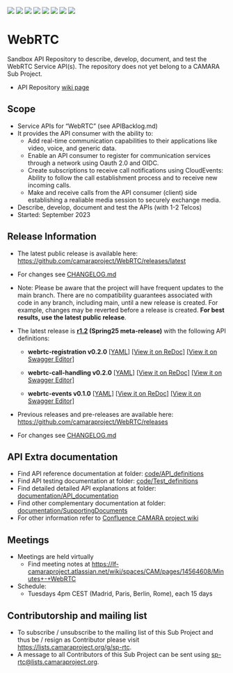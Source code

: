<a href="https://github.com/camaraproject/WebRTC/commits/" title="Last Commit"><img src="https://img.shields.io/github/last-commit/camaraproject/WebRTC?style=plastic"></a>
<a href="https://github.com/camaraproject/WebRTC/issues" title="Open Issues"><img src="https://img.shields.io/github/issues/camaraproject/WebRTC?style=plastic"></a>
<a href="https://github.com/camaraproject/WebRTC/pulls" title="Open Pull Requests"><img src="https://img.shields.io/github/issues-pr/camaraproject/WebRTC?style=plastic"></a>
<a href="https://github.com/camaraproject/WebRTC/graphs/contributors" title="Contributors"><img src="https://img.shields.io/github/contributors/camaraproject/WebRTC?style=plastic"></a>
<a href="https://github.com/camaraproject/WebRTC" title="Repo Size"><img src="https://img.shields.io/github/repo-size/camaraproject/WebRTC?style=plastic"></a>
<a href="https://github.com/camaraproject/WebRTC/blob/main/LICENSE" title="License"><img src="https://img.shields.io/badge/License-Apache%202.0-green.svg?style=plastic"></a>
<a href="https://github.com/camaraproject/{{repo_name}}/releases/latest" title="Latest Release"><img src="https://img.shields.io/github/release/camaraproject/{{repo_name}}?style=plastic"></a>
<a href="https://github.com/camaraproject/Governance/blob/main/ProjectStructureAndRoles.md" title="Sandbox API Repository"><img src="https://img.shields.io/badge/Sandbox%20API%20Repository-yellow?style=plastic"></a>

# WebRTC

Sandbox API Repository to describe, develop, document, and test the WebRTC Service API(s). The repository does not yet belong to a CAMARA Sub Project.

* API Repository [wiki page](https://lf-camaraproject.atlassian.net/wiki/x/MS7e)

## Scope
* Service APIs for “WebRTC” (see APIBacklog.md)  
* It provides the API consumer with the ability to:  
  * Add real-time communication capabilities to their applications like video, voice, and generic data.
  * Enable an API consumer to register for communication services through a network using Oauth 2.0 and OIDC.
  * Create subscriptions to receive call notifications using CloudEvents: Ability to follow the call establishment process and to receive new incoming calls.
  * Make and receive calls from the API consumer (client) side establishing a realiable media session to securely exchange media.
* Describe, develop, document and test the APIs (with 1-2 Telcos)  
* Started: September 2023

## Release Information

* The latest public release is available here: https://github.com/camaraproject/WebRTC/releases/latest
* For changes see [CHANGELOG.md](CHANGELOG.md)
* Note: Please be aware that the project will have frequent updates to the main branch. There are no compatibility guarantees associated with code in any branch, including main, until a new release is created. For example, changes may be reverted before a release is created. **For best results, use the latest public release**.

* The latest release is **[r1.2](https://github.com/camaraproject/WebRTC/tree/r1.2) (Spring25 meta-release)** with the following API definitions:
  
  * **webrtc-registration v0.2.0**
  [[YAML]](https://github.com/camaraproject/WebRTC/blob/r1.2/code/API_definitions/webrtc-registration.yaml)
  [[View it on ReDoc]](https://redocly.github.io/redoc/?url=https://raw.githubusercontent.com/camaraproject/WebRTC/r1.2/code/API_definitions/webrtc-registration.yaml&nocors)
  [[View it on Swagger Editor]](https://camaraproject.github.io/swagger-ui/?url=https://raw.githubusercontent.com/camaraproject/WebRTC/r1.2/code/API_definitions/webrtc-registration.yaml)

  * **webrtc-call-handling v0.2.0**
  [[YAML]](https://github.com/camaraproject/WebRTC/blob/r1.2/code/API_definitions/webrtc-call-handling.yaml)
  [[View it on ReDoc]](https://redocly.github.io/redoc/?url=https://raw.githubusercontent.com/camaraproject/WebRTC/r1.2/code/API_definitions/webrtc-call-handling.yaml&nocors)
  [[View it on Swagger Editor]](https://camaraproject.github.io/swagger-ui/?url=https://raw.githubusercontent.com/camaraproject/WebRTC/r1.2/code/API_definitions/webrtc-call-handling.yaml)

  * **webrtc-events v0.1.0**
  [[YAML]](https://github.com/camaraproject/WebRTC/blob/r1.2/code/API_definitions/webrtc-events-subscription.yaml)
  [[View it on ReDoc]](https://redocly.github.io/redoc/?url=https://raw.githubusercontent.com/camaraproject/WebRTC/r1.2/code/API_definitions/webrtc-events-subscription.yaml&nocors)
  [[View it on Swagger Editor]](https://camaraproject.github.io/swagger-ui/?url=https://raw.githubusercontent.com/camaraproject/WebRTC/r1.2/code/API_definitions/webrtc-events-subscription.yaml)

* Previous releases and pre-releases are available here: https://github.com/camaraproject/WebRTC/releases
* For changes see [CHANGELOG.md](https://github.com/camaraproject/WebRTC/blob/main/CHANGELOG.md)

## API Extra documentation

* Find API reference documentation at folder: [code/API_definitions](code/API_definitions/)
* Find API testing documentation at folder: [code/Test_definitions](code/Test_definitions/)
* Find detailed detailed API explanations at folder: [documentation/API_documentation](documentation/API_documentation)
* Find other complementary documentation at folder: [documentation/SupportingDocuments](documentation/SupportingDocuments)
* For other information refer to [Confluence CAMARA project wiki](https://lf-camaraproject.atlassian.net/wiki/spaces/CAM/pages/14560817/WebRTC)

## Meetings
* Meetings are held virtually
  * Find meeting notes at https://lf-camaraproject.atlassian.net/wiki/spaces/CAM/pages/14564608/Minutes+-+WebRTC
* Schedule:
  * Tuesdays 4pm CEST (Madrid, Paris, Berlin, Rome), each 15 days
  
## Contributorship and mailing list

* To subscribe / unsubscribe to the mailing list of this Sub Project and thus be / resign as Contributor please visit <https://lists.camaraproject.org/g/sp-rtc>.
* A message to all Contributors of this Sub Project can be sent using <sp-rtc@lists.camaraproject.org>.
